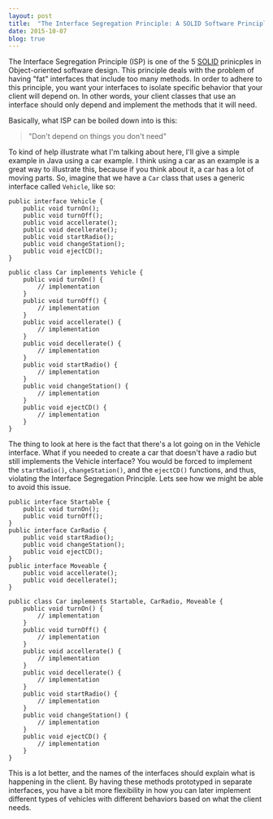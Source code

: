 ```yaml
---
layout: post
title:  "The Interface Segregation Principle: A SOLID Software Principle"
date: 2015-10-07
blog: true
---
```

The Interface Segregation Principle (ISP) is one of the 5 [SOLID](https://en.wikipedia.org/wiki/SOLID_(object-oriented_design)) prinicples in Object-oriented software design. This principle deals with the problem of having "fat" interfaces that include too many methods. In order to adhere to this principle, you want your interfaces to isolate specific behavior that your client will depend on. In other words, your client classes that use an interface should only depend and implement the methods that it will need.

Basically, what ISP can be boiled down into is this:

> "Don't depend on things you don't need"

To kind of help illustrate what I'm talking about here, I'll give a simple example in Java using a car example. I think using a car as an example is a great way to illustrate this, because if you think about it, a car has a lot of moving parts. So, imagine that we have a `Car` class that uses a generic interface called `Vehicle`, like so:

    public interface Vehicle {
        public void turnOn();
        public void turnOff();
        public void accellerate();
        public void decellerate();
        public void startRadio();
        public void changeStation();
        public void ejectCD();
    }

    public class Car implements Vehicle {
        public void turnOn() {
            // implementation
        }
        public void turnOff() {
            // implementation
        }
        public void accellerate() {
            // implementation
        }
        public void decellerate() {
            // implementation
        }
        public void startRadio() {
            // implementation
        }
        public void changeStation() {
            // implementation
        }
        public void ejectCD() {
            // implementation
        }
    }

The thing to look at here is the fact that there's a lot going on in the Vehicle interface. What if you needed to create a car that doesn't have a radio but still implements the Vehicle interface? You would be forced to implement the `startRadio()`, `changeStation()`, and the `ejectCD()` functions, and thus, violating the Interface Segregation Principle. Lets see how we might be able to avoid this issue.

    public interface Startable {
        public void turnOn();
        public void turnOff();
    }
    public interface CarRadio {
        public void startRadio();
        public void changeStation();
        public void ejectCD();
    }
    public interface Moveable {
        public void accellerate();
        public void decellerate();
    }

    public class Car implements Startable, CarRadio, Moveable {
        public void turnOn() {
            // implementation
        }
        public void turnOff() {
            // implementation
        }
        public void accellerate() {
            // implementation
        }
        public void decellerate() {
            // implementation
        }
        public void startRadio() {
            // implementation
        }
        public void changeStation() {
            // implementation
        }
        public void ejectCD() {
            // implementation
        }
    }

This is a lot better, and the names of the interfaces should explain what is happening in the client. By having these methods prototyped in separate interfaces, you have a bit more flexibility in how you can later implement different types of vehicles with different behaviors based on what the client needs.


